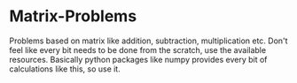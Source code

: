 # Matrix-Problems
Problems based on matrix like addition, subtraction, multiplication etc.
Don't feel like every bit needs to be done from the scratch, use the available resources.
Basically python packages like numpy provides every bit of calculations like this, so use it.

